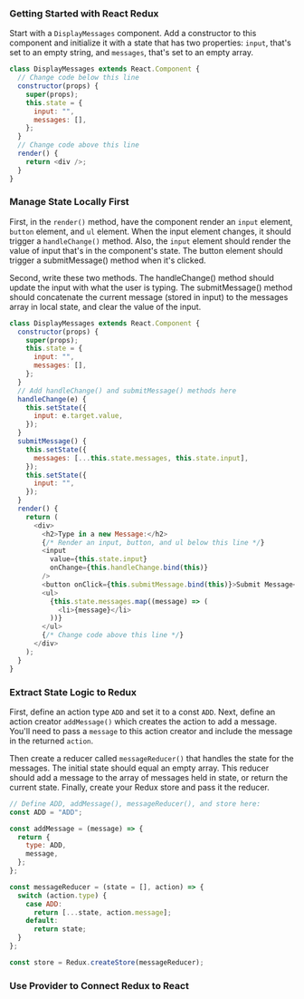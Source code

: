 ### Getting Started with React Redux

Start with a `DisplayMessages` component. Add a constructor to this component and initialize it with a state that has two properties: `input`, that's set to an empty string, and `messages`, that's set to an empty array.

```javascript
class DisplayMessages extends React.Component {
  // Change code below this line
  constructor(props) {
    super(props);
    this.state = {
      input: "",
      messages: [],
    };
  }
  // Change code above this line
  render() {
    return <div />;
  }
}
```

### Manage State Locally First

First, in the `render()` method, have the component render an `input` element, `button` element, and `ul` element. When the input element changes, it should trigger a `handleChange()` method. Also, the `input` element should render the value of input that's in the component's state. The button element should trigger a submitMessage() method when it's clicked.

Second, write these two methods. The handleChange() method should update the input with what the user is typing. The submitMessage() method should concatenate the current message (stored in input) to the messages array in local state, and clear the value of the input.

```javascript
class DisplayMessages extends React.Component {
  constructor(props) {
    super(props);
    this.state = {
      input: "",
      messages: [],
    };
  }
  // Add handleChange() and submitMessage() methods here
  handleChange(e) {
    this.setState({
      input: e.target.value,
    });
  }
  submitMessage() {
    this.setState({
      messages: [...this.state.messages, this.state.input],
    });
    this.setState({
      input: "",
    });
  }
  render() {
    return (
      <div>
        <h2>Type in a new Message:</h2>
        {/* Render an input, button, and ul below this line */}
        <input
          value={this.state.input}
          onChange={this.handleChange.bind(this)}
        />
        <button onClick={this.submitMessage.bind(this)}>Submit Message</button>
        <ul>
          {this.state.messages.map((message) => (
            <li>{message}</li>
          ))}
        </ul>
        {/* Change code above this line */}
      </div>
    );
  }
}
```

### Extract State Logic to Redux

First, define an action type `ADD` and set it to a const `ADD`. Next, define an action creator `addMessage()` which creates the action to add a message. You'll need to pass a `message` to this action creator and include the message in the returned `action`.

Then create a reducer called `messageReducer()` that handles the state for the messages. The initial state should equal an empty array. This reducer should add a message to the array of messages held in state, or return the current state. Finally, create your Redux store and pass it the reducer.

```javascript
// Define ADD, addMessage(), messageReducer(), and store here:
const ADD = "ADD";

const addMessage = (message) => {
  return {
    type: ADD,
    message,
  };
};

const messageReducer = (state = [], action) => {
  switch (action.type) {
    case ADD:
      return [...state, action.message];
    default:
      return state;
  }
};

const store = Redux.createStore(messageReducer);
```

### Use Provider to Connect Redux to React
